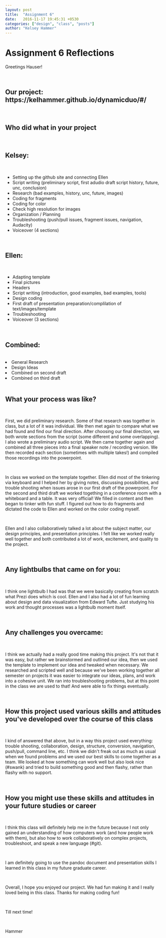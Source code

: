 ```yaml
---
layout: post
title:  "Assignment 6"
date:   2016-11-17 19:45:31 +0530
categories: ["design", "class", "posts"]
author: "Kelsey Hammer"
---
```

<h1> Assignment 6 Reflections </h1>

<p> Greetings Hauser!</p>

<br>

<h2> Our project: https://kelhammer.github.io/dynamicduo/#/ </h2>

<br>

<h2> Who did what in your project </h2>

<br>

<h2>Kelsey:</h2>

<br> 

<ul>
<li> Setting up the github site and connecting Ellen  </li> 
<li> Script writing (preliminary script, first adudio draft script history, future, unc, conclusion)</li> 
<li> Research (bad examples, history, unc, future, images) </li> 
<li> Coding for fragments </li> 
<li> Coding for color </li> 
<li> Check high resolution for images </li> 
<li> Organization / Planning </li> 
<li> Troubleshooting (push/pull issues, fragment issues, navigation, Audacity) </li> 
<li> Voiceover (4 sections) </li> 
</ul>


<br>

<h2>Ellen:</h2>

<br>

<ul>
<li> Adapting template </li> 
<li> Final pictures </li> 
<li> Headers </li> 
<li> Script writing (introduction, good examples, bad examples, tools) </li> 
<li> Design coding </li> 
<li> First draft of presentation preparation/complilation of text/images/template </li> 
<li> Troubleshooting </li> 
<li> Voiceover (3 sections) </li> 
</ul>

<br>

<h2>Combined:</h2>

<br>

<li> General Research </li> 
<li> Design Ideas </li> 
<li> Combined on second draft </li> 
<li> Combined on third draft </li> 

<br>

<h2>What your process was like?</h2>

<br>

First, we did preliminary research. Some of that research was together in class, but a lot of it was individual. We then met again 
to compare what we had found and find our final direction. After choosing our final direction, we both wrote sections from the script (some
different and some overlapping). I also wrote a preliminary audio script. We then came together again and combined all three pieces into a 
final speaker note / recording version. We then recorded each section (sometimes with multiple takes!) and compiled those recordings into the powerpoint.

<br>

In class we worked on the template together. Ellen did most of the tinkering via keyboard and I helped her by giving notes, discussing possibilities, and trouble shooting when
issues arose in our first draft of the powerpoint. For the second and third draft we worked togething in a conference room with a whiteboard and a table. It was very official! 
We filled in content and then began to tinker with fun stuff. I figured out how to do fragments and dictated the code to Ellen and worked on the color coding myself.

<br>

Ellen and I also collaboratively talked a lot about the subject matter, our design principles, and presentation principles. I felt like we worked really well together and both
contributed a lot of work, excitement, and quality to the project. 
 
<br>

<h2>Any lightbulbs that came on for you:</h2>

<br>

I think one lightbulb I had was that we were basically creating from scratch what Prezi does which is cool. Ellen and I also had a lot of fun learning about design and data visualization
from Edward Tufte. Just studying his work and thought processes was a lightbulb moment itself. 

<br>

<h2>Any challenges you overcame:</h2>

<br>

I think we actually had a really good time making this project. It's not that it was easy, but rather we brainstormed and outlined our idea, then we used the template to implement our idea
and tweaked when necessary. We researched and scripted well and because we've been working together all semester on projects it was easier to integrate our ideas, plans, and work into
a cohesive unit. We ran into troubleshooting problems, but at this point in the class we are used to that! And were able to fix things eventually. 

<br>

<h2>How this project used various skills and attitudes you've developed over the course 
of this class</h2>

<br>

I kind of answered that above, but in a way this project used everything: trouble shooting, collaboration, design, structure, conversion, navigation, push/pull, command line, etc. 
I think we didn't freak out as much as usual when we found problems and we used our best skills to come together as a team. We looked at how something can work well but also look
nice (#swank) and tried to build something good and then flashy, rather than flashy with no support. 

<br>

<h2>How you might use these skills and attitudes in your future studies or career </h2>

<br>

I think this class will definitely help me in the future because I not only gained an understanding of how computers work (and how people work with them), but also how to work collaboratively
on complex projects, troubleshoot, and speak a new language (#git). 

<br>

I am definitely going to use the pandoc document and presentation skills I learned in this class in my future graduate career.

<br>

Overall, I hope you enjoyed our project. We had fun making it and I really loved being in this class. Thanks for making coding fun! 

<br> 

Till next time!

<br>

Hammer

